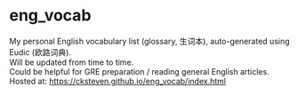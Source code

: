 # eng_vocab
My personal English vocabulary list (glossary, 生词本), auto-generated using Eudic (欧路词典).  
Will be updated from time to time.  
Could be helpful for GRE preparation / reading general English articles.  
Hosted at: https://cksteven.github.io/eng_vocab/index.html  

